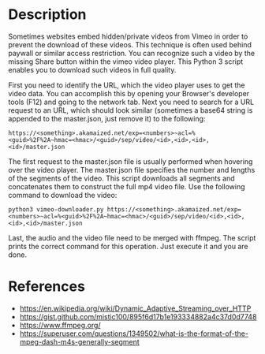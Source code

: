 # Description
Sometimes websites embed hidden/private videos from Vimeo in order to prevent the download of these videos. This technique is often used behind paywall or similar access restriction. You can recognize such a video by the missing Share button within the vimeo video player. This Python 3 script enables you to download such videos in full quality.

First you need to identify the URL, which the video player uses to get the video data. You can accomplish this by opening your Browser's developer tools (F12) and going to the network tab. Next you need to search for a URL request to an URL, which should look similar (sometimes a base64 string is appended to the master.json, just remove it) to the following:

```
https://<something>.akamaized.net/exp=<numbers>~acl=%<guid>%2F%2A~hmac=<hmac>/<guid>/sep/video/<id>,<id>,<id>,<id>/master.json
```

The first request to the master.json file is usually performed when hovering over the video player. The master.json file specifies the number and lengths of the segments of the video. This script downloads all segments and concatenates them to construct the full mp4 video file. Use the following command to download the video:

```
python3 vimeo-downloader.py https://<something>.akamaized.net/exp=<numbers>~acl=%<guid>%2F%2A~hmac=<hmac>/<guid>/sep/video/<id>,<id>,<id>,<id>/master.json
```

Last, the audio and the video file need to be merged with ffmpeg. The script prints the correct command for this operation. Just execute it and you are done.


# References
* https://en.wikipedia.org/wiki/Dynamic_Adaptive_Streaming_over_HTTP
* https://gist.github.com/mistic100/895f6d17b1e193334882a4c37d0d7748
* https://www.ffmpeg.org/
* https://superuser.com/questions/1349502/what-is-the-format-of-the-mpeg-dash-m4s-generally-segment